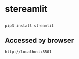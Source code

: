 # stereamlit

## 
```
pip3 install streamlit
```

## Accessed by browser
```
http://localhost:8501
```
